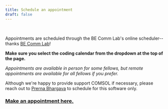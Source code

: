 ```yaml
---
title: Schedule an appointment
draft: false
---
```

&nbsp;

Appointments are scheduled through the BE Comm Lab's online scheduler--thanks [BE Comm Lab](https://mitcommlab.mit.edu/be/)!

**Make sure you select the coding calendar from the dropdown at the top of the page.**

*Appointments are available in person for some fellows, but remote appointments are available for all fellows if you prefer.*

Although we're happy to provide support COMSOL if necessary, please reach out to
[Prerna Bhargava](mailto:bhargavp@mit.edu) to schedule for this software only.

### [Make an appointment here.](https://mit.mywconline.net/)